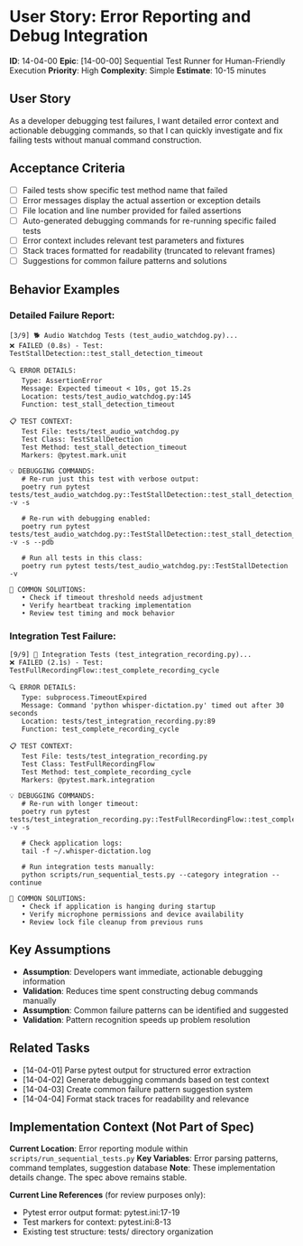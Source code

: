 # User Story: Error Reporting and Debug Integration

**ID**: 14-04-00
**Epic**: [14-00-00] Sequential Test Runner for Human-Friendly Execution
**Priority**: High
**Complexity**: Simple
**Estimate**: 10-15 minutes

## User Story
As a developer debugging test failures, I want detailed error context and actionable debugging commands, so that I can quickly investigate and fix failing tests without manual command construction.

## Acceptance Criteria
- [ ] Failed tests show specific test method name that failed
- [ ] Error messages display the actual assertion or exception details
- [ ] File location and line number provided for failed assertions
- [ ] Auto-generated debugging commands for re-running specific failed tests
- [ ] Error context includes relevant test parameters and fixtures
- [ ] Stack traces formatted for readability (truncated to relevant frames)
- [ ] Suggestions for common failure patterns and solutions

## Behavior Examples

### Detailed Failure Report:
```
[3/9] 🐕 Audio Watchdog Tests (test_audio_watchdog.py)...
❌ FAILED (0.8s) - Test: TestStallDetection::test_stall_detection_timeout

🔍 ERROR DETAILS:
   Type: AssertionError
   Message: Expected timeout < 10s, got 15.2s
   Location: tests/test_audio_watchdog.py:145
   Function: test_stall_detection_timeout

📋 TEST CONTEXT:
   Test File: tests/test_audio_watchdog.py
   Test Class: TestStallDetection
   Test Method: test_stall_detection_timeout
   Markers: @pytest.mark.unit

💡 DEBUGGING COMMANDS:
   # Re-run just this test with verbose output:
   poetry run pytest tests/test_audio_watchdog.py::TestStallDetection::test_stall_detection_timeout -v -s

   # Re-run with debugging enabled:
   poetry run pytest tests/test_audio_watchdog.py::TestStallDetection::test_stall_detection_timeout -v -s --pdb

   # Run all tests in this class:
   poetry run pytest tests/test_audio_watchdog.py::TestStallDetection -v

🔧 COMMON SOLUTIONS:
   • Check if timeout threshold needs adjustment
   • Verify heartbeat tracking implementation
   • Review test timing and mock behavior
```

### Integration Test Failure:
```
[9/9] 🔗 Integration Tests (test_integration_recording.py)...
❌ FAILED (2.1s) - Test: TestFullRecordingFlow::test_complete_recording_cycle

🔍 ERROR DETAILS:
   Type: subprocess.TimeoutExpired
   Message: Command 'python whisper-dictation.py' timed out after 30 seconds
   Location: tests/test_integration_recording.py:89
   Function: test_complete_recording_cycle

📋 TEST CONTEXT:
   Test File: tests/test_integration_recording.py
   Test Class: TestFullRecordingFlow
   Test Method: test_complete_recording_cycle
   Markers: @pytest.mark.integration

💡 DEBUGGING COMMANDS:
   # Re-run with longer timeout:
   poetry run pytest tests/test_integration_recording.py::TestFullRecordingFlow::test_complete_recording_cycle -v -s

   # Check application logs:
   tail -f ~/.whisper-dictation.log

   # Run integration tests manually:
   python scripts/run_sequential_tests.py --category integration --continue

🔧 COMMON SOLUTIONS:
   • Check if application is hanging during startup
   • Verify microphone permissions and device availability
   • Review lock file cleanup from previous runs
```

## Key Assumptions
- **Assumption**: Developers want immediate, actionable debugging information
- **Validation**: Reduces time spent constructing debug commands manually
- **Assumption**: Common failure patterns can be identified and suggested
- **Validation**: Pattern recognition speeds up problem resolution

## Related Tasks
- [14-04-01] Parse pytest output for structured error extraction
- [14-04-02] Generate debugging commands based on test context
- [14-04-03] Create common failure pattern suggestion system
- [14-04-04] Format stack traces for readability and relevance

## Implementation Context (Not Part of Spec)

**Current Location**: Error reporting module within `scripts/run_sequential_tests.py`
**Key Variables**: Error parsing patterns, command templates, suggestion database
**Note**: These implementation details change. The spec above remains stable.

**Current Line References** (for review purposes only):
- Pytest error output format: pytest.ini:17-19
- Test markers for context: pytest.ini:8-13
- Existing test structure: tests/ directory organization
